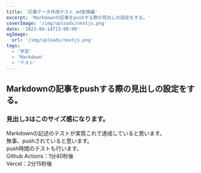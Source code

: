 ```yaml
---
title: '記事データ作成テスト_md変換編'
excerpt: 'Markdownの記事をpushする際の見出しの設定をする。'
coverImage: '/img/uploads/nextjs.png'
date: '2023-04-14T13:00:00'
ogImage:
  url: '/img/uploads/nextjs.png'
tags:
  - '学習'
  - 'Markdown'
  - 'テスト'
---
```


## Markdownの記事をpushする際の見出しの設定をする。
### 見出し3はこのサイズ感になります。
  
Markdownの記述のテストが実質これで達成していると思います。  
無事、pushされていると思います。  
push時間のテストも行います。  
Github Actions：1分40秒後  
Vercel：2分15秒後


